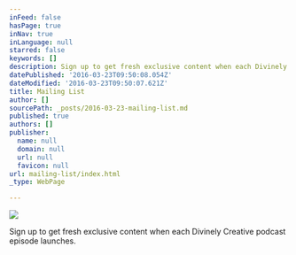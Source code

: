 ```yaml
---
inFeed: false
hasPage: true
inNav: true
inLanguage: null
starred: false
keywords: []
description: Sign up to get fresh exclusive content when each Divinely Creative podcast episode launches.
datePublished: '2016-03-23T09:50:08.054Z'
dateModified: '2016-03-23T09:50:07.621Z'
title: Mailing List
author: []
sourcePath: _posts/2016-03-23-mailing-list.md
published: true
authors: []
publisher:
  name: null
  domain: null
  url: null
  favicon: null
url: mailing-list/index.html
_type: WebPage

---
```

![](https://the-grid-user-content.s3-us-west-2.amazonaws.com/df70a0de-f442-4902-a6f6-51f919890a39.png)

Sign up to get fresh exclusive content when each Divinely Creative podcast episode launches.